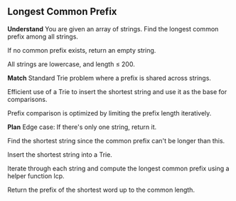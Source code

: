 ## Longest Common Prefix
**Understand**
You are given an array of strings. Find the longest common prefix among all strings.

If no common prefix exists, return an empty string.

All strings are lowercase, and length ≤ 200.

**Match**
Standard Trie problem where a prefix is shared across strings.

Efficient use of a Trie to insert the shortest string and use it as the base for comparisons.

Prefix comparison is optimized by limiting the prefix length iteratively.

**Plan**
Edge case: If there's only one string, return it.

Find the shortest string since the common prefix can't be longer than this.

Insert the shortest string into a Trie.

Iterate through each string and compute the longest common prefix using a helper function lcp.

Return the prefix of the shortest word up to the common length.